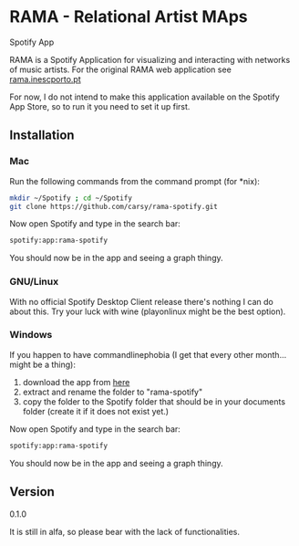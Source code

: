 RAMA - Relational Artist MAps
=========

Spotify App

RAMA is a Spotify Application for visualizing and interacting with networks of music artists. For the original RAMA web application see [rama.inescporto.pt]

For now, I do not intend to make this application available on the Spotify App Store, so to run it you need to set it up first.


Installation
--------------

### Mac

Run the following commands from the command prompt (for *nix):
```sh
mkdir ~/Spotify ; cd ~/Spotify
git clone https://github.com/carsy/rama-spotify.git
```

Now open Spotify and type in the search bar:
```sh
spotify:app:rama-spotify
```

You should now be in the app and seeing a graph thingy.

### GNU/Linux

With no official Spotify Desktop Client release there's nothing I can do about this. Try your luck with wine (playonlinux might be the best option).

### Windows
If you happen to have commandlinephobia (I get that every other month... might be a thing):

1. download the app from [here]
2. extract and rename the folder to "rama-spotify"
3. copy the folder to the Spotify folder that should be in your documents folder (create it if it does not exist yet.)

Now open Spotify and type in the search bar:
```sh
spotify:app:rama-spotify
```

You should now be in the app and seeing a graph thingy.



Version
----

0.1.0

It is still in alfa, so please bear with the lack of functionalities.


[rama.inescporto.pt]:http://rama.inescporto.pt
[here]:https://github.com/carsy/rama-spotify/archive/master.zip
